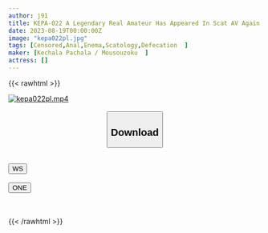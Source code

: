 ```yaml
---
author: j91
title: KEPA-022 A Legendary Real Amateur Has Appeared In Scat AV Again 3 Days Of Spontaneous Defecation
date: 2023-08-19T00:00:00Z
image: "kepa022pl.jpg"
tags: [Censored,Anal,Enema,Scatology,Defecation	 ]
maker: [Kechala Pachala / Mousouzoku  ]
actress: []
---
```



{{< rawhtml >}}

<div class="video" data-videoid="n51qoj9jt2g2">
    <a href="javascript:;">
        <img src="https://my.j91.asia/posts/kepa022pl/kepa022pl.jpg" width="WIDTH" height="HEIGHT" alt="kepa022pl.mp4" loading="lazy">
    </a>
</div>

<script type="text/javascript" src="https://j91.asia/asset/on-demand-ws.js"></script>

<br>
  <link rel="stylesheet" href="https://j91.asia/asset/bs5.css">
  
  <center>
  <button class="btn btn-primary" type="button" data-bs-toggle="collapse" data-bs-target=".multi-collapse" aria-expanded="false" aria-controls="multiCollapseExample1 multiCollapseExample2"><h2>Download</h2></button></center>
</p>
<div class="row">
  <div class="col">
    <div class="collapse multi-collapse" id="multiCollapseExample1">
      <div class="card card-body">
	      	      <br>
<div class="buttons">  
<a href="https://wolfstream.tv/n51qoj9jt2g2"><button class="btn-hover color-3"><i class="fa fa-download"></i> WS</button></a></div>
    </div>
  </div>
</div>
  <div class="col">
    <div class="collapse multi-collapse" id="multiCollapseExample2">
      <div class="card card-body">
	      <br>
<div class="buttons">
    <a href="https://oneupload.to/z4n1fst1mk71"><button class="btn-hover color-9"><i class="fa fa-download"></i> ONE</button></a></div>
<br><br>
      </div>
    </div>
  </div>
</div>

{{< /rawhtml >}}